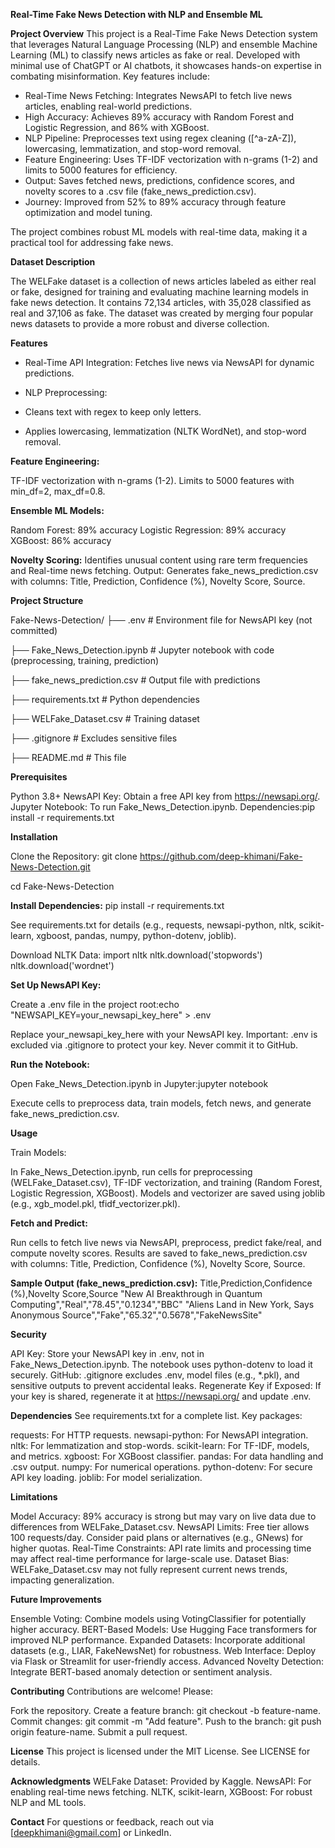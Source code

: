 **Real-Time Fake News Detection with NLP and Ensemble ML**

**Project Overview**
This project is a Real-Time Fake News Detection system that leverages Natural Language Processing (NLP) and ensemble Machine Learning (ML) to classify news articles as fake or real. Developed with minimal use of ChatGPT or AI chatbots, it showcases hands-on expertise in combating misinformation. Key features include:

* Real-Time News Fetching: Integrates NewsAPI to fetch live news articles, enabling real-world predictions.
* High Accuracy: Achieves 89% accuracy with Random Forest and Logistic Regression, and 86% with XGBoost.
* NLP Pipeline: Preprocesses text using regex cleaning ([^a-zA-Z]), lowercasing, lemmatization, and stop-word removal.
* Feature Engineering: Uses TF-IDF vectorization with n-grams (1-2) and limits to 5000 features for efficiency.
* Output: Saves fetched news, predictions, confidence scores, and novelty scores to a .csv file (fake_news_prediction.csv).
* Journey: Improved from 52% to 89% accuracy through feature optimization and model tuning.

The project combines robust ML models with real-time data, making it a practical tool for addressing fake news.

**Dataset Description**

The WELFake dataset is a collection of news articles labeled as either real or fake, designed for training and evaluating machine learning models in fake news detection. It contains 72,134 articles, with 35,028 classified as real and 37,106 as fake. The dataset was created by merging four popular news datasets to provide a more robust and diverse collection. 

**Features**

* Real-Time API Integration: Fetches live news via NewsAPI for dynamic predictions.

* NLP Preprocessing:

* Cleans text with regex to keep only letters.

* Applies lowercasing, lemmatization (NLTK WordNet), and stop-word removal.


**Feature Engineering:**

TF-IDF vectorization with n-grams (1-2).
Limits to 5000 features with min_df=2, max_df=0.8.


**Ensemble ML Models:**

Random Forest: 89% accuracy
Logistic Regression: 89% accuracy
XGBoost: 86% accuracy


**Novelty Scoring:** Identifies unusual content using rare term frequencies and Real-time news fetching.
Output: Generates fake_news_prediction.csv with columns: Title, Prediction, Confidence (%), Novelty Score, Source.

**Project Structure**

Fake-News-Detection/
├── .env                          # Environment file for NewsAPI key (not committed)

├── Fake_News_Detection.ipynb     # Jupyter notebook with code (preprocessing, training, prediction)

├── fake_news_prediction.csv      # Output file with predictions

├── requirements.txt              # Python dependencies

├── WELFake_Dataset.csv           # Training dataset

├── .gitignore                    # Excludes sensitive files

├── README.md                     # This file

**Prerequisites**

Python 3.8+
NewsAPI Key: Obtain a free API key from https://newsapi.org/.
Jupyter Notebook: To run Fake_News_Detection.ipynb.
Dependencies:pip install -r requirements.txt



**Installation**

Clone the Repository:
git clone https://github.com/deep-khimani/Fake-News-Detection.git

cd Fake-News-Detection


**Install Dependencies:**
pip install -r requirements.txt

See requirements.txt for details (e.g., requests, newsapi-python, nltk, scikit-learn, xgboost, pandas, numpy, python-dotenv, joblib).

Download NLTK Data:
import nltk
nltk.download('stopwords')
nltk.download('wordnet')


**Set Up NewsAPI Key:**

Create a .env file in the project root:echo "NEWSAPI_KEY=your_newsapi_key_here" > .env


Replace your_newsapi_key_here with your NewsAPI key.
Important: .env is excluded via .gitignore to protect your key. Never commit it to GitHub.

**Run the Notebook:**

Open Fake_News_Detection.ipynb in Jupyter:jupyter notebook


Execute cells to preprocess data, train models, fetch news, and generate fake_news_prediction.csv.



**Usage**

Train Models:

In Fake_News_Detection.ipynb, run cells for preprocessing (WELFake_Dataset.csv), TF-IDF vectorization, and training (Random Forest, Logistic Regression, XGBoost).
Models and vectorizer are saved using joblib (e.g., xgb_model.pkl, tfidf_vectorizer.pkl).


**Fetch and Predict:**

Run cells to fetch live news via NewsAPI, preprocess, predict fake/real, and compute novelty scores.
Results are saved to fake_news_prediction.csv with columns: Title, Prediction, Confidence (%), Novelty Score, Source.


**Sample Output (fake_news_prediction.csv):**
Title,Prediction,Confidence (%),Novelty Score,Source
"New AI Breakthrough in Quantum Computing","Real","78.45","0.1234","BBC"
"Aliens Land in New York, Says Anonymous Source","Fake","65.32","0.5678","FakeNewsSite"



**Security**

API Key: Store your NewsAPI key in .env, not in Fake_News_Detection.ipynb. The notebook uses python-dotenv to load it securely.
GitHub: .gitignore excludes .env, model files (e.g., *.pkl), and sensitive outputs to prevent accidental leaks.
Regenerate Key if Exposed: If your key is shared, regenerate it at https://newsapi.org/ and update .env.

**Dependencies**
See requirements.txt for a complete list. Key packages:

requests: For HTTP requests.
newsapi-python: For NewsAPI integration.
nltk: For lemmatization and stop-words.
scikit-learn: For TF-IDF, models, and metrics.
xgboost: For XGBoost classifier.
pandas: For data handling and .csv output.
numpy: For numerical operations.
python-dotenv: For secure API key loading.
joblib: For model serialization.

**Limitations**

Model Accuracy: 89% accuracy is strong but may vary on live data due to differences from WELFake_Dataset.csv.
NewsAPI Limits: Free tier allows 100 requests/day. Consider paid plans or alternatives (e.g., GNews) for higher quotas.
Real-Time Constraints: API rate limits and processing time may affect real-time performance for large-scale use.
Dataset Bias: WELFake_Dataset.csv may not fully represent current news trends, impacting generalization.

**Future Improvements**

Ensemble Voting: Combine models using VotingClassifier for potentially higher accuracy.
BERT-Based Models: Use Hugging Face transformers for improved NLP performance.
Expanded Datasets: Incorporate additional datasets (e.g., LIAR, FakeNewsNet) for robustness.
Web Interface: Deploy via Flask or Streamlit for user-friendly access.
Advanced Novelty Detection: Integrate BERT-based anomaly detection or sentiment analysis.

**Contributing**
Contributions are welcome! Please:

Fork the repository.
Create a feature branch: git checkout -b feature-name.
Commit changes: git commit -m "Add feature".
Push to the branch: git push origin feature-name.
Submit a pull request.

**License**
This project is licensed under the MIT License. See LICENSE for details.

**Acknowledgments**
WELFake Dataset: Provided by Kaggle.
NewsAPI: For enabling real-time news fetching.
NLTK, scikit-learn, XGBoost: For robust NLP and ML tools.

**Contact**
For questions or feedback, reach out via [deepkhimani@gmail.com] or LinkedIn.
